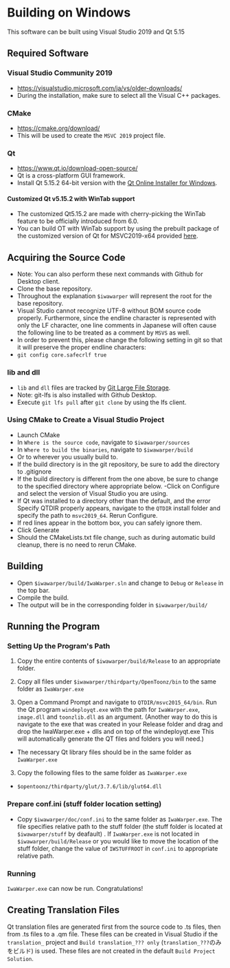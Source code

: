 
# Building on Windows

This software can be built using Visual Studio 2019 and Qt 5.15

## Required Software

### Visual Studio Community 2019
- https://visualstudio.microsoft.com/ja/vs/older-downloads/
- During the installation, make sure to select all the Visual C++ packages.

### CMake
- https://cmake.org/download/
- This will be used to create the `MSVC 2019` project file.

### Qt
- https://www.qt.io/download-open-source/
- Qt is a cross-platform GUI framework.
- Install Qt 5.15.2 64-bit version with the [Qt Online Installer for Windows](http://download.qt.io/official_releases/online_installers/qt-unified-windows-x86-online.exe).

#### Customized Qt v5.15.2 with WinTab support
- The customized Qt5.15.2 are made with cherry-picking the WinTab feature to be officially introduced from 6.0.
- You can build OT with WinTab support by using the prebuilt package of the customized version of Qt for MSVC2019-x64 provided [here](https://github.com/shun-iwasawa/qt5/releases/tag/v5.15.2_wintab).

## Acquiring the Source Code
- Note: You can also perform these next commands with Github for Desktop client.
- Clone the base repository.
- Throughout the explanation `$iwawarper` will represent the root for the base repository.
- Visual Studio cannot recognize UTF-8 without BOM source code properly. Furthermore, since the endline character is represented with only the LF character, one line comments in Japanese will often cause the following line to be treated as a comment by `MSVS` as well.
- In order to prevent this, please change the following setting in git so that it will preserve the proper endline characters:
- `git config core.safecrlf true`

### lib and dll
- `lib` and `dll` files are tracked by [Git Large File Storage](https://git-lfs.github.com/).
- Note: git-lfs is also installed with Github Desktop.
- Execute `git lfs pull` after `git clone` by using the lfs client.

### Using CMake to Create a Visual Studio Project
- Launch CMake
- In `Where is the source code`, navigate to `$iwawarper/sources`
- In `Where to build the binaries`, navigate to `$iwawarper/build`
- Or to wherever you usually build to.
- If the build directory is in the git repository, be sure to add the directory to .gitignore
- If the build directory is different from the one above, be sure to change to the specified directory where appropriate below.
-Click on Configure and select the version of Visual Studio you are using.
- If Qt was installed to a directory other than the default, and the error Specify QTDIR properly appears, navigate to the `QTDIR` install folder and specify the path to `msvc2019_64`. Rerun Configure.
- If red lines appear in the bottom box, you can safely ignore them.
- Click Generate
- Should the CMakeLists.txt file change, such as during automatic build cleanup, there is no need to rerun CMake.

## Building
- Open `$iwawarper/build/IwaWarper.sln` and change to `Debug` or `Release` in the top bar.
- Compile the build.
- The output will be in the corresponding folder in `$iwawarper/build/`

## Running the Program
### Setting Up the Program's Path
1. Copy the entire contents of `$iwawarper/build/Release` to an appropriate folder.

2. Copy all files under `$iwawarper/thirdparty/OpenToonz/bin` to the same folder as `IwaWarper.exe`

3. Open a Command Prompt and navigate to `QTDIR/msvc2015_64/bin`. Run the Qt program `windeployqt.exe` with the path for `IwaWarper.exe`, `image.dll` and `toonzlib.dll` as an argument. (Another way to do this is navigate to the exe that was created in your Release folder and drag and drop the IwaWarper.exe + dlls and on top of the windeployqt.exe This will automatically generate the QT files and folders you will need.)
 - The necessary Qt library files should be in the same folder as `IwaWarper.exe`

3. Copy the following files to the same folder as `IwaWarper.exe`
  - `$opentoonz/thirdparty/glut/3.7.6/lib/glut64.dll`
  
### Prepare conf.ini (stuff folder location setting)

- Copy `$iwawarper/doc/conf.ini` to the same folder as `IwaWarper.exe`. The file specifies relative path to the stuff folder (the stuff folder is located at `$iwawarper/stuff` by deafault) . If `IwaWarper.exe` is not located in `$iwawarper/build/Release` or you would like to move the location of the stuff folder, change the value of `IWSTUFFROOT` in `conf.ini` to appropriate relative path.

### Running
`IwaWarper.exe` can now be run.  Congratulations!

## Creating Translation Files
Qt translation files are generated first from the source code to .ts files, then from .ts files to a .qm file.  These files can be created in Visual Studio if the `translation_` project and `Build translation_??? only` (`translation_???`のみをビルド) is used.  These files are not created in the default `Build Project Solution`.

